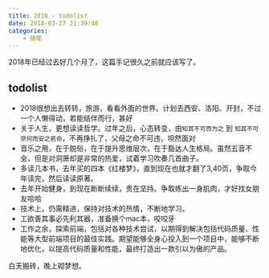 ```yaml
---
title: 2018 - todolist
date: 2018-03-27 21:39:48
categories:
    - 随笔
---
```


2018年已经过去好几个月了，这篇手记很久之前就应该写了。

## todolist

- 2018很想出去转转，旅游，看看外面的世界。计划去西安、洛阳、开封，不过一个人懒得动，若能结伴而行，甚好
- 关于人生，更想读读哲学。过年之后，心态转变，由`知其不可而为之` 到 `知其不可奈何而安之若命`，不再挣扎了，父母之命不可违，坦然面对
- 音乐之用，在于脱俗，在于提升思维层次，在于豁达人生格局。虽然五音不全，但是对洞箫却是非常的热爱，试着学习吹奏几首曲子。
- 多读几本书，去年买的四本《红楼梦》，直到现在也就才翻了3,40页，争取今年读完，然后读读原著。
- 去年开始健身，到现在断断续续，贵在坚持。争取练出一身肌肉，才好找女朋友哈哈
- 技术上，仍需精进，保持对技术的热情，不断地学习。
- 工欲善其事必先利其器，准备换个mac本，咬咬牙
- 工作之余，探索前端，包括对各种技术尝试，以期得到解决包括代码质量、性能等大型前端项目的最佳实践。期望能够全身心投入到一个项目中，能够不断地优化，以提高代码质量和性能，最终打造出一款引以为傲的产品。

白天搬砖，晚上砌梦想。
